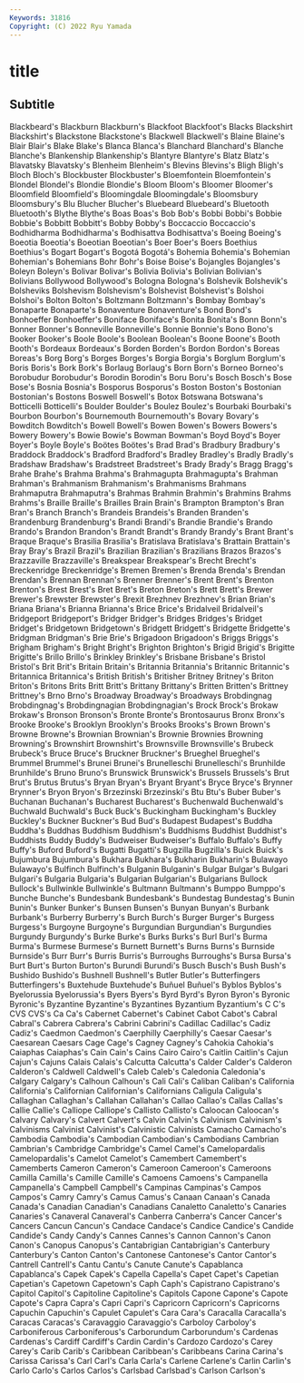 ```yaml
---
Keywords: 31816
Copyright: (C) 2022 Ryu Yamada
---
```



# title

## Subtitle
Blackbeard's Blackburn Blackburn's Blackfoot
Blackfoot's Blacks Blackshirt Blackshirt's Blackstone Blackstone's Blackwell Blackwell's Blaine Blaine's
Blair Blair's Blake Blake's Blanca Blanca's Blanchard Blanchard's Blanche Blanche's
Blankenship Blankenship's Blantyre Blantyre's Blatz Blatz's Blavatsky Blavatsky's Blenheim Blenheim's
Blevins Blevins's Bligh Bligh's Bloch Bloch's Blockbuster Blockbuster's Bloemfontein Bloemfontein's
Blondel Blondel's Blondie Blondie's Bloom Bloom's Bloomer Bloomer's Bloomfield Bloomfield's
Bloomingdale Bloomingdale's Bloomsbury Bloomsbury's Blu Blucher Blucher's Bluebeard Bluebeard's Bluetooth
Bluetooth's Blythe Blythe's Boas Boas's Bob Bob's Bobbi Bobbi's Bobbie
Bobbie's Bobbitt Bobbitt's Bobby Bobby's Boccaccio Boccaccio's Bodhidharma Bodhidharma's Bodhisattva
Bodhisattva's Boeing Boeing's Boeotia Boeotia's Boeotian Boeotian's Boer Boer's Boers
Boethius Boethius's Bogart Bogart's Bogotá Bogotá's Bohemia Bohemia's Bohemian Bohemian's
Bohemians Bohr Bohr's Boise Boise's Bojangles Bojangles's Boleyn Boleyn's Bolivar
Bolivar's Bolivia Bolivia's Bolivian Bolivian's Bolivians Bollywood Bollywood's Bologna Bologna's
Bolshevik Bolshevik's Bolsheviks Bolshevism Bolshevism's Bolshevist Bolshevist's Bolshoi Bolshoi's Bolton
Bolton's Boltzmann Boltzmann's Bombay Bombay's Bonaparte Bonaparte's Bonaventure Bonaventure's Bond
Bond's Bonhoeffer Bonhoeffer's Boniface Boniface's Bonita Bonita's Bonn Bonn's Bonner
Bonner's Bonneville Bonneville's Bonnie Bonnie's Bono Bono's Booker Booker's Boole
Boole's Boolean Boolean's Boone Boone's Booth Booth's Bordeaux Bordeaux's Borden
Borden's Bordon Bordon's Boreas Boreas's Borg Borg's Borges Borges's Borgia
Borgia's Borglum Borglum's Boris Boris's Bork Bork's Borlaug Borlaug's Born
Born's Borneo Borneo's Borobudur Borobudur's Borodin Borodin's Boru Boru's Bosch
Bosch's Bose Bose's Bosnia Bosnia's Bosporus Bosporus's Boston Boston's Bostonian
Bostonian's Bostons Boswell Boswell's Botox Botswana Botswana's Botticelli Botticelli's Boulder
Boulder's Boulez Boulez's Bourbaki Bourbaki's Bourbon Bourbon's Bournemouth Bournemouth's Bovary
Bovary's Bowditch Bowditch's Bowell Bowell's Bowen Bowen's Bowers Bowers's Bowery
Bowery's Bowie Bowie's Bowman Bowman's Boyd Boyd's Boyer Boyer's Boyle
Boyle's Boötes Boötes's Brad Brad's Bradbury Bradbury's Braddock Braddock's Bradford
Bradford's Bradley Bradley's Bradly Bradly's Bradshaw Bradshaw's Bradstreet Bradstreet's Brady
Brady's Bragg Bragg's Brahe Brahe's Brahma Brahma's Brahmagupta Brahmagupta's Brahman
Brahman's Brahmanism Brahmanism's Brahmanisms Brahmans Brahmaputra Brahmaputra's Brahmas Brahmin Brahmin's
Brahmins Brahms Brahms's Braille Braille's Brailles Brain Brain's Brampton Brampton's
Bran Bran's Branch Branch's Brandeis Brandeis's Branden Branden's Brandenburg Brandenburg's
Brandi Brandi's Brandie Brandie's Brando Brando's Brandon Brandon's Brandt Brandt's
Brandy Brandy's Brant Brant's Braque Braque's Brasilia Brasilia's Bratislava Bratislava's
Brattain Brattain's Bray Bray's Brazil Brazil's Brazilian Brazilian's Brazilians Brazos
Brazos's Brazzaville Brazzaville's Breakspear Breakspear's Brecht Brecht's Breckenridge Breckenridge's Bremen
Bremen's Brenda Brenda's Brendan Brendan's Brennan Brennan's Brenner Brenner's Brent
Brent's Brenton Brenton's Brest Brest's Bret Bret's Breton Breton's Brett
Brett's Brewer Brewer's Brewster Brewster's Brexit Brezhnev Brezhnev's Brian Brian's
Briana Briana's Brianna Brianna's Brice Brice's Bridalveil Bridalveil's Bridgeport Bridgeport's
Bridger Bridger's Bridges Bridges's Bridget Bridget's Bridgetown Bridgetown's Bridgett Bridgett's
Bridgette Bridgette's Bridgman Bridgman's Brie Brie's Brigadoon Brigadoon's Briggs Briggs's
Brigham Brigham's Bright Bright's Brighton Brighton's Brigid Brigid's Brigitte Brigitte's
Brillo Brillo's Brinkley Brinkley's Brisbane Brisbane's Bristol Bristol's Brit Brit's
Britain Britain's Britannia Britannia's Britannic Britannic's Britannica Britannica's British British's
Britisher Britney Britney's Briton Briton's Britons Brits Britt Britt's Brittany
Brittany's Britten Britten's Brittney Brittney's Brno Brno's Broadway Broadway's Broadways
Brobdingnag Brobdingnag's Brobdingnagian Brobdingnagian's Brock Brock's Brokaw Brokaw's Bronson Bronson's
Bronte Bronte's Brontosaurus Bronx Bronx's Brooke Brooke's Brooklyn Brooklyn's Brooks
Brooks's Brown Brown's Browne Browne's Brownian Brownian's Brownie Brownies Browning
Browning's Brownshirt Brownshirt's Brownsville Brownsville's Brubeck Brubeck's Bruce Bruce's Bruckner
Bruckner's Brueghel Brueghel's Brummel Brummel's Brunei Brunei's Brunelleschi Brunelleschi's Brunhilde
Brunhilde's Bruno Bruno's Brunswick Brunswick's Brussels Brussels's Brut Brut's Brutus
Brutus's Bryan Bryan's Bryant Bryant's Bryce Bryce's Brynner Brynner's Bryon
Bryon's Brzezinski Brzezinski's Btu Btu's Buber Buber's Buchanan Buchanan's Bucharest
Bucharest's Buchenwald Buchenwald's Buchwald Buchwald's Buck Buck's Buckingham Buckingham's Buckley
Buckley's Buckner Buckner's Bud Bud's Budapest Budapest's Buddha Buddha's Buddhas
Buddhism Buddhism's Buddhisms Buddhist Buddhist's Buddhists Buddy Buddy's Budweiser Budweiser's
Buffalo Buffalo's Buffy Buffy's Buford Buford's Bugatti Bugatti's Bugzilla Bugzilla's
Buick Buick's Bujumbura Bujumbura's Bukhara Bukhara's Bukharin Bukharin's Bulawayo Bulawayo's
Bulfinch Bulfinch's Bulganin Bulganin's Bulgar Bulgar's Bulgari Bulgari's Bulgaria Bulgaria's
Bulgarian Bulgarian's Bulgarians Bullock Bullock's Bullwinkle Bullwinkle's Bultmann Bultmann's Bumppo
Bumppo's Bunche Bunche's Bundesbank Bundesbank's Bundestag Bundestag's Bunin Bunin's Bunker
Bunker's Bunsen Bunsen's Bunyan Bunyan's Burbank Burbank's Burberry Burberry's Burch
Burch's Burger Burger's Burgess Burgess's Burgoyne Burgoyne's Burgundian Burgundian's Burgundies
Burgundy Burgundy's Burke Burke's Burks Burks's Burl Burl's Burma Burma's
Burmese Burmese's Burnett Burnett's Burns Burns's Burnside Burnside's Burr Burr's
Burris Burris's Burroughs Burroughs's Bursa Bursa's Burt Burt's Burton Burton's
Burundi Burundi's Busch Busch's Bush Bush's Bushido Bushido's Bushnell Bushnell's
Butler Butler's Butterfingers Butterfingers's Buxtehude Buxtehude's Buñuel Buñuel's Byblos Byblos's
Byelorussia Byelorussia's Byers Byers's Byrd Byrd's Byron Byron's Byronic Byronic's
Byzantine Byzantine's Byzantines Byzantium Byzantium's C C's CVS CVS's Ca
Ca's Cabernet Cabernet's Cabinet Cabot Cabot's Cabral Cabral's Cabrera Cabrera's
Cabrini Cabrini's Cadillac Cadillac's Cadiz Cadiz's Caedmon Caedmon's Caerphilly Caerphilly's
Caesar Caesar's Caesarean Caesars Cage Cage's Cagney Cagney's Cahokia Cahokia's
Caiaphas Caiaphas's Cain Cain's Cains Cairo Cairo's Caitlin Caitlin's Cajun
Cajun's Cajuns Calais Calais's Calcutta Calcutta's Calder Calder's Calderon Calderon's
Caldwell Caldwell's Caleb Caleb's Caledonia Caledonia's Calgary Calgary's Calhoun Calhoun's
Cali Cali's Caliban Caliban's California California's Californian Californian's Californians Caligula
Caligula's Callaghan Callaghan's Callahan Callahan's Callao Callao's Callas Callas's Callie
Callie's Calliope Calliope's Callisto Callisto's Caloocan Caloocan's Calvary Calvary's Calvert
Calvert's Calvin Calvin's Calvinism Calvinism's Calvinisms Calvinist Calvinist's Calvinistic Calvinists
Camacho Camacho's Cambodia Cambodia's Cambodian Cambodian's Cambodians Cambrian Cambrian's Cambridge
Cambridge's Camel Camel's Camelopardalis Camelopardalis's Camelot Camelot's Camembert Camembert's Camemberts
Cameron Cameron's Cameroon Cameroon's Cameroons Camilla Camilla's Camille Camille's Camoens
Camoens's Campanella Campanella's Campbell Campbell's Campinas Campinas's Campos Campos's Camry
Camry's Camus Camus's Canaan Canaan's Canada Canada's Canadian Canadian's Canadians
Canaletto Canaletto's Canaries Canaries's Canaveral Canaveral's Canberra Canberra's Cancer Cancer's
Cancers Cancun Cancun's Candace Candace's Candice Candice's Candide Candide's Candy
Candy's Cannes Cannes's Cannon Cannon's Canon Canon's Canopus Canopus's Cantabrigian
Cantabrigian's Canterbury Canterbury's Canton Canton's Cantonese Cantonese's Cantor Cantor's Cantrell
Cantrell's Cantu Cantu's Canute Canute's Capablanca Capablanca's Capek Capek's Capella
Capella's Capet Capet's Capetian Capetian's Capetown Capetown's Caph Caph's Capistrano
Capistrano's Capitol Capitol's Capitoline Capitoline's Capitols Capone Capone's Capote Capote's
Capra Capra's Capri Capri's Capricorn Capricorn's Capricorns Capuchin Capuchin's Capulet
Capulet's Cara Cara's Caracalla Caracalla's Caracas Caracas's Caravaggio Caravaggio's Carboloy
Carboloy's Carboniferous Carboniferous's Carborundum Carborundum's Cardenas Cardenas's Cardiff Cardiff's Cardin
Cardin's Cardozo Cardozo's Carey Carey's Carib Carib's Caribbean Caribbean's Caribbeans
Carina Carina's Carissa Carissa's Carl Carl's Carla Carla's Carlene Carlene's
Carlin Carlin's Carlo Carlo's Carlos Carlos's Carlsbad Carlsbad's Carlson Carlson's
